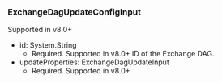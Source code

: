 ### ExchangeDagUpdateConfigInput
Supported in v8.0+

- id: System.String
  - Required. Supported in v8.0+
ID of the Exchange DAG.
- updateProperties: ExchangeDagUpdateInput
  - Required. Supported in v8.0+
